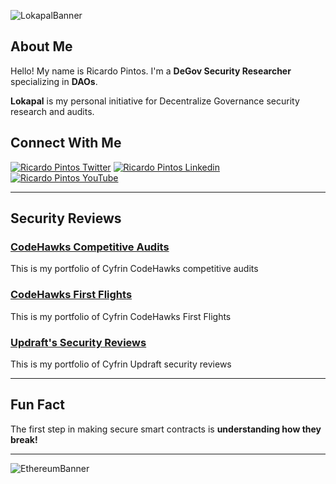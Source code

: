 ![LokapalBanner](https://github.com/user-attachments/assets/5358f442-06f3-4bf4-b22f-fbefb2743762)

## About Me

Hello! My name is Ricardo Pintos. I'm a **DeGov Security Researcher** specializing in **DAOs**.

**Lokapal** is my personal initiative for Decentralize Governance security research and audits.


## Connect With Me


[![Ricardo Pintos Twitter](https://img.shields.io/badge/Twitter-1DA1F2?style=for-the-badge&logo=x&logoColor=white)](https://x.com/pintosric)
[![Ricardo Pintos Linkedin](https://img.shields.io/badge/LinkedIn-0077B5?style=for-the-badge&logo=linkedin&logoColor=white)](https://www.linkedin.com/in/ricardo-mauro-pintos/)
[![Ricardo Pintos YouTube](https://img.shields.io/badge/YouTube-FF0000?style=for-the-badge&logo=youtube&logoColor=white)](https://www.youtube.com/@PintosRic)


---

## Security Reviews

### [**CodeHawks Competitive Audits**](https://github.com/RicardoPintos/codehawks-competitive-audits)
This is my portfolio of Cyfrin CodeHawks competitive audits

### [**CodeHawks First Flights**](https://github.com/RicardoPintos/codehawks-first-flights)
This is my portfolio of Cyfrin CodeHawks First Flights

### [**Updraft's Security Reviews**](https://github.com/RicardoPintos/updraft-security-reviews)
This is my portfolio of Cyfrin Updraft security reviews

---

## Fun Fact
The first step in making secure smart contracts is **understanding how they break!**

---

![EthereumBanner](https://github.com/user-attachments/assets/1c9f74d0-43b4-42c1-b98b-d35154c9e374)
